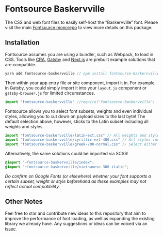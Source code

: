 # Fontsource Baskervville

The CSS and web font files to easily self-host the “Baskervville” font. Please visit the main [Fontsource monorepo](https://github.com/DecliningLotus/fontsource) to view more details on this package.

## Installation

Fontsource assumes you are using a bundler, such as Webpack, to load in CSS. Tools like [CRA](https://create-react-app.dev/), [Gatsby](https://www.gatsbyjs.org/) and [Next.js](https://nextjs.org/) are prebuilt example solutions that are compatible.

```javascript
yarn add fontsource-baskervville // npm install fontsource-baskervville
```

Then within your app entry file or site component, import it in. For example in Gatsby, you could simply import it into your `layout.js` component or `gatsby-browser.js` for limited circumstances.

```javascript
import "fontsource-baskervville" //require("fontsource-baskervville")
```

Fontsource allows you to select font subsets, weights and even individual styles, allowing you to cut down on payload sizes to the last byte! The default selection above, however, sticks to the Latin subset including all weights and styles.

```javascript
import "fontsource-baskervville/latin-ext.css" // All weights and styles included.
import "fontsource-baskervville/cyrillic-ext-400.css" // All styles included.
import "fontsource-baskervville/greek-700-normal.css" // Select either normal or italic.
```

Alternatively, the same solutions could be imported via SCSS!

```scss
@import "~fontsource-baskervville/index";
@import "~fontsource-baskervville/vietnamese-300-italic";
```

_Do confirm on Google Fonts (or elsewhere) whether your font supports a certain subset, weight or style beforehand as these examples may not reflect actual compatibility._

## Other Notes

Feel free to star and contribute new ideas to this repository that aim to improve the performance of font loading, as well as expanding the existing library we already have. Any suggestions or ideas can be voiced via an [issue](https://github.com/DecliningLotus/fontsource/issues).
